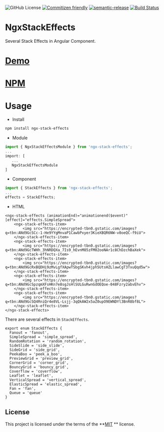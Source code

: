 ![GitHub License](https://img.shields.io/badge/license-MIT-green.svg)
[![Commitizen friendly](https://img.shields.io/badge/commitizen-friendly-brightgreen.svg)](http://commitizen.github.io/cz-cli/)
[![semantic-release](https://img.shields.io/badge/%20%20%F0%9F%93%A6%F0%9F%9A%80-semantic--release-e10079.svg)](https://github.com/semantic-release/semantic-release)
[![Build Status](https://travis-ci.com/lastch/stack-effects.svg?branch=master)](https://travis-ci.com/lastch/stack-effects)

# NgxStackEffects

Several Stack Effects in Angular Component. 

# [Demo](https://lastch.github.io/stack-effects/)
# [NPM](https://www.npmjs.com/package/ngx-stack-effects)

# Usage
- Install
```sh
npm install ngx-stack-effects
```

- Module
```ts
import { NgxStackEffectsModule } from 'ngx-stack-effects';
...
import: [
   ...
   NgxStackEffectsModule
]
```

- Component
```ts
import { StackEffects } from 'ngx-stack-effects';
...
effects = StackEffects;
```

- HTML
```
<ngx-stack-effects (animationEnd)="animationend($event)" [effect]="effects.SimpleSpread">
    <ngx-stack-effects-item>
        <img src="https://encrypted-tbn0.gstatic.com/images?q=tbn:ANd9GcSCc-1-He9YYgMnvaP1CawbPxyer3KieXBQR6NW-v0oeQC-f9iU">
    </ngx-stack-effects-item>
    <ngx-stack-effects-item>
        <img src="https://encrypted-tbn0.gstatic.com/images?q=tbn:ANd9GcTWHh_3hNRDQXa_7Is9_hEvnM85zFM02ooNAr1c8ChDzchBaXek">
    </ngx-stack-effects-item>
    <ngx-stack-effects-item>
        <img src="https://encrypted-tbn0.gstatic.com/images?q=tbn:ANd9GcRxBQDHi9zMvLgfXApwTSbgSKvh4jph5UtsHZLlawCgT3TxuQqd5w">
    </ngx-stack-effects-item>
    <ngx-stack-effects-item>
        <img src="https://encrypted-tbn0.gstatic.com/images?q=tbn:ANd9GcSpzqmXFsHKn7e8sgJsHlSULGuRwnGdOEQoe-048Fzry2abvEhv">
    </ngx-stack-effects-item>
    <ngx-stack-effects-item>
        <img src="https://encrypted-tbn0.gstatic.com/images?q=tbn:ANd9GcSQ4RniQr4e8VL-Lsjj-3qQkAW2x5aZ0upO9EWNDYl3BnR8bf8L">
    </ngx-stack-effects-item>
</ngx-stack-effects>
```

There are several effects in `StackEffects`.
```
export enum StackEffects {
  Fanout = 'fanout',
  SimpleSpread = 'simple_spread',
  RandomRotation = 'random_rotation',
  SideSlide = 'side_slide',
  SideGrid = 'side_grid',
  PeekaBoo = 'peek_a_boo',
  PreviewGrid = 'preview_grid',
  CornerGrid = 'corner_grid',
  BouncyGrid = 'bouncy_grid',
  Coverflow = 'coverflow',
  Leaflet = 'leaflet',
  VerticalSpread = 'vertical_spread',
  ElasticSpread = 'elastic_spread',
  Fan = 'fan',
  Queue = 'queue'
}

```

## License

This project is licensed under the terms of the **[MIT](https://opensource.org/licenses/MIT) ** license.
